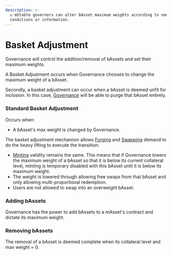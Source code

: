 ```yaml
---
description: >-
  ⚖️ mStable governors can alter bAsset maximum weights according to new market
  conditions or information.
---
```


# Basket Adjustment

Governance will control the addition/removal of bAssets and set their maximum weights. 

A Basket Adjustment occurs when Governance chooses to change the maximum weight of a bAsset. 

Secondly, a basket adjustment can occur when a bAsset is deemed unfit for inclusion. In this case, [Governance](../../functions/governance.md) will be able to purge that bAsset entirely. 

### Standard Basket Adjustment  

Occurs when:

* A bAsset's max weight is changed by Governance. 

The basket adjustment mechanism allows [Forging](./) and [Swapping](../swapping.md) demand to do the heavy lifting to execute the transition:

* [Minting](./) validity remains the same. This means that if Governance lowers the maximum weight of a bAsset so that it is below its current collateral level, minting is temporary disabled with this bAsset until it is below its maximum weight.
* The weight is lowered through allowing free swaps from that bAsset and only allowing multi-proportional redemption. 
* Users are not allowed to swap into an overweight bAsset.

### Adding bAssets

Governance has the power to add bAssets to a mAsset's contract and dictate its maximum weight.  

### Removing bAssets

The removal of a bAsset is deemed complete when its collateral level and max weight = 0. 

